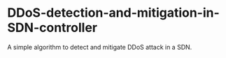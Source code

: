 # DDoS-detection-and-mitigation-in-SDN-controller
A simple algorithm to detect and mitigate DDoS attack in a SDN.

